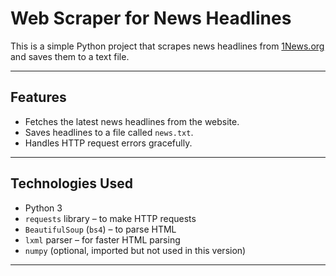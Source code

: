 # Web Scraper for News Headlines

This is a simple Python project that scrapes news headlines from [1News.org](https://1news.org) and saves them to a text file.

---

## Features

- Fetches the latest news headlines from the website.
- Saves headlines to a file called `news.txt`.
- Handles HTTP request errors gracefully.

---

## Technologies Used

- Python 3
- `requests` library – to make HTTP requests
- `BeautifulSoup` (`bs4`) – to parse HTML
- `lxml` parser – for faster HTML parsing
- `numpy` (optional, imported but not used in this version)

---